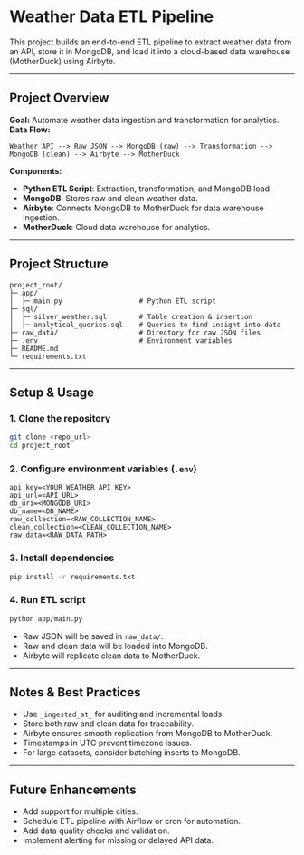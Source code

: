 # Weather Data ETL Pipeline

This project builds an end-to-end ETL pipeline to extract weather data from an API, store it in MongoDB, and load it into a cloud-based data warehouse (MotherDuck) using Airbyte.

---

## Project Overview

**Goal:** Automate weather data ingestion and transformation for analytics.
**Data Flow:**

```
Weather API --> Raw JSON --> MongoDB (raw) --> Transformation --> MongoDB (clean) --> Airbyte --> MotherDuck
```

**Components:**

* **Python ETL Script**: Extraction, transformation, and MongoDB load.
* **MongoDB**: Stores raw and clean weather data.
* **Airbyte**: Connects MongoDB to MotherDuck for data warehouse ingestion.
* **MotherDuck**: Cloud data warehouse for analytics.

---

## Project Structure

```
project_root/
├─ app/
│  ├─ main.py                   # Python ETL script
├─ sql/
│  ├─ silver_weather.sql        # Table creation & insertion
│  ├─ analytical_queries.sql    # Queries to find insight into data
├─ raw_data/                    # Directory for raw JSON files
├─ .env                         # Environment variables
├─ README.md
└─ requirements.txt
```

---

## Setup & Usage

### 1. Clone the repository

```bash
git clone <repo_url>
cd project_root
```

### 2. Configure environment variables (`.env`)

```text
api_key=<YOUR_WEATHER_API_KEY>
api_url=<API_URL>
db_uri=<MONGODB_URI>
db_name=<DB_NAME>
raw_collection=<RAW_COLLECTION_NAME>
clean_collection=<CLEAN_COLLECTION_NAME>
raw_data=<RAW_DATA_PATH>
```

### 3. Install dependencies

```bash
pip install -r requirements.txt
```

### 4. Run ETL script

```bash
python app/main.py
```

* Raw JSON will be saved in `raw_data/`.
* Raw and clean data will be loaded into MongoDB.
* Airbyte will replicate clean data to MotherDuck.

---

## Notes & Best Practices

* Use `_ingested_at_` for auditing and incremental loads.
* Store both raw and clean data for traceability.
* Airbyte ensures smooth replication from MongoDB to MotherDuck.
* Timestamps in UTC prevent timezone issues.
* For large datasets, consider batching inserts to MongoDB.

---

## Future Enhancements

* Add support for multiple cities.
* Schedule ETL pipeline with Airflow or cron for automation.
* Add data quality checks and validation.
* Implement alerting for missing or delayed API data.
